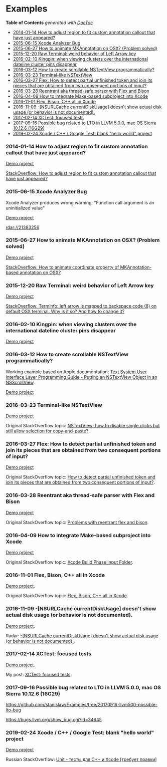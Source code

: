 # Examples

<!-- START doctoc generated TOC please keep comment here to allow auto update -->
<!-- DON'T EDIT THIS SECTION, INSTEAD RE-RUN doctoc TO UPDATE -->
**Table of Contents**  *generated with [DocToc](https://github.com/thlorenz/doctoc)*

- [2014-01-14 How to adjust region to fit custom annotation callout that have just appeared?](#2014-01-14-how-to-adjust-region-to-fit-custom-annotation-callout-that-have-just-appeared)
- [2015-06-15 Xcode Analyzer Bug](#2015-06-15-xcode-analyzer-bug)
- [2015-06-27 How to animate MKAnnotation on OSX? (Problem solved)](#2015-06-27-how-to-animate-mkannotation-on-osx-problem-solved)
- [2015-12-20 Raw Terminal: weird behavior of Left Arrow key](#2015-12-20-raw-terminal-weird-behavior-of-left-arrow-key)
- [2016-02-10 Kingpin: when viewing clusters over the international dateline cluster pins disappear](#2016-02-10-kingpin-when-viewing-clusters-over-the-international-dateline-cluster-pins-disappear)
- [2016-03-12 How to create scrollable NSTextView programmatically?](#2016-03-12-how-to-create-scrollable-nstextview-programmatically)
- [2016-03-23 Terminal-like NSTextView](#2016-03-23-terminal-like-nstextview)
- [2016-03-27 Flex: How to detect partial unfinished token and join its pieces that are obtained from two consequent portions of input?](#2016-03-27-flex-how-to-detect-partial-unfinished-token-and-join-its-pieces-that-are-obtained-from-two-consequent-portions-of-input)
- [2016-03-28 Reentrant aka thread-safe parser with Flex and Bison](#2016-03-28-reentrant-aka-thread-safe-parser-with-flex-and-bison)
- [2016-04-09 How to integrate Make-based subproject into Xcode](#2016-04-09-how-to-integrate-make-based-subproject-into-xcode)
- [2016-11-01 Flex, Bison, C++ all in Xcode](#2016-11-01-flex-bison-c-all-in-xcode)
- [2016-11-09 -[NSURLCache currentDiskUsage] doesn't show actual disk usage (or behavior is not documented).](#2016-11-09--nsurlcache-currentdiskusage-doesnt-show-actual-disk-usage-or-behavior-is-not-documented)
- [2017-02-14 XCTest: focused tests](#2017-02-14-xctest-focused-tests)
- [2017-09-16 Possible bug related to LTO in LLVM 5.0.0, mac OS Sierra 10.12.6 (16G29)](#2017-09-16-possible-bug-related-to-lto-in-llvm-500-mac-os-sierra-10126-16g29)
- [2019-02-24 Xcode / C++ / Google Test: blank "hello world" project](#2019-02-24-xcode--c--google-test-blank-hello-world-project)

<!-- END doctoc generated TOC please keep comment here to allow auto update -->

### 2014-01-14 How to adjust region to fit custom annotation callout that have just appeared?

[Demo project](https://github.com/stanislaw/Examples/tree/20140114-adjust-region-to-fit-annotation-callout)

[StackOverflow: How to adjust region to fit custom annotation callout that have just appeared?](http://stackoverflow.com/questions/13095911/how-to-adjust-region-to-fit-custom-annotation-callout-that-have-just-appeared/14270981#comment30872135_14270981)

### 2015-06-15 Xcode Analyzer Bug

Xcode Analyzer produces wrong warning: "Function call argument is an uninitialized value"

[Demo project](https://github.com/stanislaw/Reports/tree/20150615-xcode-analyzer-bug)

[rdar://21383256](http://www.openradar.appspot.com/21383256)

### 2015-06-27 How to animate MKAnnotation on OSX? (Problem solved)

[Demo project](https://github.com/stanislaw/Examples/tree/20150627-osx-animate-mkannotation)

[StackOverflow: How to animate coordinate property of MKAnnotation-based annotation on OSX?](http://stackoverflow.com/questions/31089430/how-to-animate-coordinate-property-of-mkannotation-based-annotation-on-osx)

### 2015-12-20 Raw Terminal: weird behavior of Left Arrow key

[Demo project](https://github.com/stanislaw/Examples/tree/20151220-raw-terminal)

[StackOverflow: Terminfo: left arrow is mapped to backspace code (8) on default OSX terminal. Why is it so? And how to change it?](http://stackoverflow.com/questions/34319160/terminfo-left-arrow-is-mapped-to-backspace-code-8-on-default-osx-terminal-wh)

### 2016-02-10 Kingpin: when viewing clusters over the international dateline cluster pins disappear

[Demo project](https://github.com/stanislaw/Examples/tree/20160210-kingpin-international-dateline)

### 2016-03-12 How to create scrollable NSTextView programmatically?

Working example based on Apple documentation: [Text System User Interface Layer Programming Guide - Putting an NSTextView Object in an NSScrollView](https://developer.apple.com/library/mac/documentation/Cocoa/Conceptual/TextUILayer/Tasks/TextInScrollView.html).

[Demo project](https://github.com/stanislaw/Examples/tree/20160312-osx-scrollable-nstextview)

### 2016-03-23 Terminal-like NSTextView

[Demo project](https://github.com/stanislaw/Examples/tree/20160322-osx-nstextview-terminal-like)

Original StackOverflow topic: [NSTextView: how to disable single clicks but still allow selection for copy-and-paste?](http://stackoverflow.com/questions/36138607/nstextview-how-to-disable-single-clicks-but-still-allow-selection-for-copy-and).

### 2016-03-27 Flex: How to detect partial unfinished token and join its pieces that are obtained from two consequent portions of input?

[Demo project](https://github.com/stanislaw/Examples/tree/20160322-flex-contigous-input)

Original StackOverflow topic: [How to detect partial unfinished token and join its pieces that are obtained from two consequent portions of input?](http://stackoverflow.com/questions/36242886/how-to-detect-partial-unfinished-token-and-join-its-pieces-that-are-obtained-fro).

### 2016-03-28 Reentrant aka thread-safe parser with Flex and Bison

[Demo project](https://github.com/stanislaw/Examples/tree/20160328-reentrant-parser-with-flex-and-bison)

Original StackOverflow topic: [Problems with reentrant flex and bison](http://stackoverflow.com/questions/32535097/problems-with-reentrant-flex-and-bison).

### 2016-04-09 How to integrate Make-based subproject into Xcode

[Demo project](https://github.com/stanislaw/Examples/tree/20160408-xcode-and-make)

Original StackOverflow topic: [Xcode Build Phase Input Folder](http://stackoverflow.com/questions/36425619/xcode-build-phase-input-folder).

### 2016-11-01 Flex, Bison, C++ all in Xcode

[Demo project](https://github.com/stanislaw/Examples/tree/20161101-flex-cpp-example).

Original StackOverflow topic: [Flex, Bison, C++ all in Xcode](https://github.com/stanislaw/Examples/tree/20161101-flex-cpp-example).

### 2016-11-09 -[NSURLCache currentDiskUsage] doesn't show actual disk usage (or behavior is not documented).

[Demo project](https://github.com/stanislaw/Examples/tree/20161109-nsurlcache-weird-behavior-of-currentDiskUsage).

Radar: [-[NSURLCache currentDiskUsage] doesn't show actual disk usage (or behavior is not documented).](http://www.openradar.appspot.com/radar?id=4508717231898624).

### 2017-02-14 XCTest: focused tests

[Demo project](https://github.com/stanislaw/Examples/tree/20170213-focused-xctest).

My post: [XCTest: focused tests](http://stanislaw.github.io/2017/02/15/focused-xctest.html).

### 2017-09-16 Possible bug related to LTO in LLVM 5.0.0, mac OS Sierra 10.12.6 (16G29)

https://github.com/stanislaw/Examples/tree/20170916-llvm500-possible-lto-bug

https://bugs.llvm.org/show_bug.cgi?id=34645

### 2019-02-24 Xcode / C++ / Google Test: blank "hello world" project

[Demo project](https://github.com/stanislaw/Examples/tree/20190224-xcode-cpp-google-test-blank-project)

Russian StackOverflow: [Unit - тесты для C++ и Xcode [требует правки]](https://ru.stackoverflow.com/questions/948179/unit-%d1%82%d0%b5%d1%81%d1%82%d1%8b-%d0%b4%d0%bb%d1%8f-c-%d0%b8-xcode)

